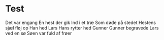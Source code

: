 # Test
Det var engang
En hest der gik
Ind i et træ
Som døde på stedet
Hestens sjæl fløj op
Han hed Lars
Hans rytter hed Gunner 
Gunner begravede Lars ved en sø
Søen var fuld af frøer